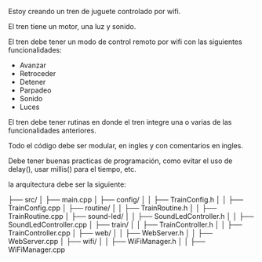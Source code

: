 Estoy creando un tren de juguete controlado por wifi.

El tren tiene un motor, una luz y sonido.

El tren debe tener un modo de control remoto por wifi con las siguientes funcionalidades:

- Avanzar
- Retroceder
- Detener
- Parpadeo
- Sonido
- Luces

El tren debe tener rutinas en donde el tren integre una o varias de las funcionalidades anteriores.

Todo el código debe ser modular, en ingles y con comentarios en ingles.

Debe tener buenas practicas de programación, como evitar el uso de delay(), usar millis() para el tiempo, etc.

la arquitectura debe ser la siguiente:

├── src/
│ ├── main.cpp
│ ├── config/
│ │ ├── TrainConfig.h
│ │ ├── TrainConfig.cpp
│ ├── routine/
│ │ ├── TrainRoutine.h
│ │ ├── TrainRoutine.cpp
│ ├── sound-led/
│ │ ├── SoundLedController.h
│ │ ├── SoundLedController.cpp
│ ├── train/
│ │ ├── TrainController.h
│ │ ├── TrainController.cpp
│ ├── web/
│ │ ├── WebServer.h
│ │ ├── WebServer.cpp
│ ├── wifi/
│ │ ├── WiFiManager.h
│ │ ├── WiFiManager.cpp
